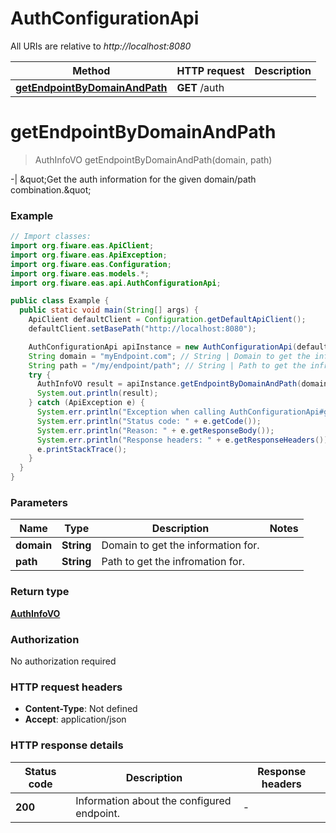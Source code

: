 # AuthConfigurationApi

All URIs are relative to *http://localhost:8080*

Method | HTTP request | Description
------------- | ------------- | -------------
[**getEndpointByDomainAndPath**](AuthConfigurationApi.md#getEndpointByDomainAndPath) | **GET** /auth | 


<a name="getEndpointByDomainAndPath"></a>
# **getEndpointByDomainAndPath**
> AuthInfoVO getEndpointByDomainAndPath(domain, path)



-| \&quot;Get the auth information for the given domain/path combination.\&quot;

### Example
```java
// Import classes:
import org.fiware.eas.ApiClient;
import org.fiware.eas.ApiException;
import org.fiware.eas.Configuration;
import org.fiware.eas.models.*;
import org.fiware.eas.api.AuthConfigurationApi;

public class Example {
  public static void main(String[] args) {
    ApiClient defaultClient = Configuration.getDefaultApiClient();
    defaultClient.setBasePath("http://localhost:8080");

    AuthConfigurationApi apiInstance = new AuthConfigurationApi(defaultClient);
    String domain = "myEndpoint.com"; // String | Domain to get the information for.
    String path = "/my/endpoint/path"; // String | Path to get the infromation for.
    try {
      AuthInfoVO result = apiInstance.getEndpointByDomainAndPath(domain, path);
      System.out.println(result);
    } catch (ApiException e) {
      System.err.println("Exception when calling AuthConfigurationApi#getEndpointByDomainAndPath");
      System.err.println("Status code: " + e.getCode());
      System.err.println("Reason: " + e.getResponseBody());
      System.err.println("Response headers: " + e.getResponseHeaders());
      e.printStackTrace();
    }
  }
}
```

### Parameters

Name | Type | Description  | Notes
------------- | ------------- | ------------- | -------------
 **domain** | **String**| Domain to get the information for. |
 **path** | **String**| Path to get the infromation for. |

### Return type

[**AuthInfoVO**](AuthInfoVO.md)

### Authorization

No authorization required

### HTTP request headers

 - **Content-Type**: Not defined
 - **Accept**: application/json

### HTTP response details
| Status code | Description | Response headers |
|-------------|-------------|------------------|
**200** | Information about the configured endpoint. |  -  |

